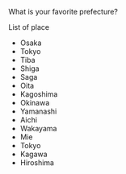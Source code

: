 What is your favorite prefecture?

List of place

- Osaka
- Tokyo
- Tiba
- Shiga
- Saga
- Oita
- Kagoshima
- Okinawa
- Yamanashi
- Aichi
- Wakayama
- Mie
- Tokyo
- Kagawa
- Hiroshima
